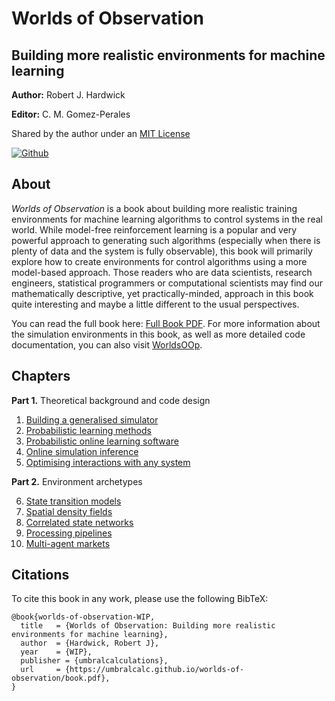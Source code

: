 # Worlds of Observation

## Building more realistic environments for machine learning

**Author:** Robert J. Hardwick

**Editor:** C. M. Gomez-Perales

Shared by the author under an [MIT License](LICENSE)

[![Github](https://img.shields.io/badge/github-%23121011.svg?style=for-the-badge&logo=github&logoColor=white)](https://github.com/umbralcalc/worlds-of-observation)

## About

_Worlds of Observation_ is a book about building more realistic training environments for machine learning algorithms to control systems in the real world. While model-free reinforcement learning is a popular and very powerful approach to generating such algorithms (especially when there is plenty of data and the system is fully observable), this book will primarily explore how to create environments for control algorithms using a more model-based approach. Those readers who are data scientists, research engineers, statistical programmers or computational scientists may find our mathematically descriptive, yet practically-minded, approach in this book quite interesting and maybe a little different to the usual perspectives.

You can read the full book here: [Full Book PDF](book.pdf). For more information about the simulation environments in this book, as well as more detailed code documentation, you can also visit [WorldsOOp](https://github.com/worldsoop).

## Chapters

**Part 1.** Theoretical background and code design

1. [Building a generalised simulator](building_a_generalised_simulator/chapter.pdf)
2. [Probabilistic learning methods](probabilistic_learning_methods/chapter.pdf)
3. [Probabilistic online learning software](probabilistic_online_learning_software/chapter.pdf)
4. [Online simulation inference](online_simulation_inference/chapter.pdf)
5. [Optimising interactions with any system](optimising_interactions_with_any_system/chapter.pdf)

**Part 2.** Environment archetypes

6. [State transition models](state_transition_models/chapter.pdf)
7. [Spatial density fields](spatial_density_fields/chapter.pdf)
8. [Correlated state networks](correlated_state_networks/chapter.pdf)
9. [Processing pipelines](processing_pipelines/chapter.pdf)
10. [Multi-agent markets](multi_agent_markets/chapter.pdf)

## Citations

To cite this book in any work, please use the following BibTeX:

```
@book{worlds-of-observation-WIP,
  title   = {Worlds of Observation: Building more realistic environments for machine learning},
  author  = {Hardwick, Robert J},
  year    = {WIP},
  publisher = {umbralcalculations},
  url     = {https://umbralcalc.github.io/worlds-of-observation/book.pdf},
}
```
